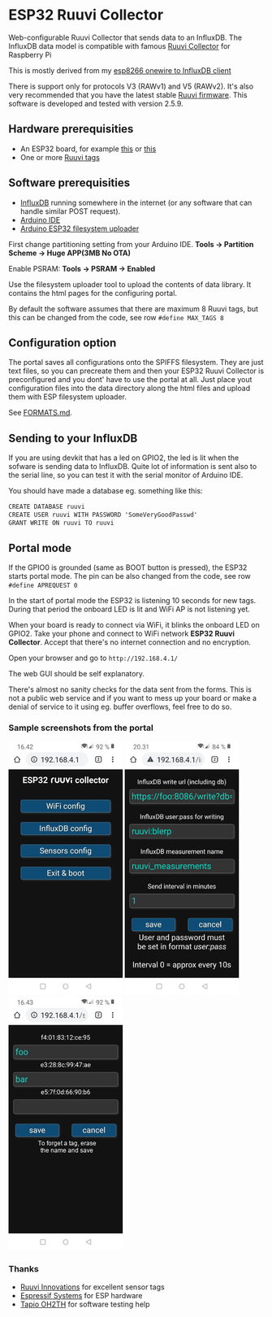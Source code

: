 # ESP32 Ruuvi Collector
Web-configurable Ruuvi Collector that sends data to an InfluxDB. The InfluxDB data model is compatible 
with famous [Ruuvi Collector](https://github.com/Scrin/RuuviCollector) for Raspberry Pi

This is mostly derived from my [esp8266 onewire to InfluxDB client](https://github.com/oh2mp/esp_1wire_influxdb)

There is support only for protocols V3 (RAWv1) and V5 (RAWv2). It's also very recommended that you have
the latest stable [Ruuvi firmware](https://lab.ruuvi.com/dfu/). This software is developed and tested with 
version 2.5.9.

## Hardware prerequisities
- An ESP32 board, for example [this](https://www.banggood.com/30Pin-ESP32-Development-Board-WiFibluetooth-Ultra-Low-Power-Consumption-Dual-Cores-ESP-32-ESP-32S-Board-p-1461896.html?p=6H24052869562201510Z)
or [this](https://www.banggood.com/Geekcreit-ESP32-WiFibluetooth-Development-Board-Ultra-Low-Power-Consumption-Dual-Cores-Unsoldered-p-1214159.html?p=6H24052869562201510Z)
- One or more [Ruuvi tags](https://ruuvi.com/)

## Software prerequisities
- [InfluxDB](https://www.influxdata.com/) running somewhere in the internet
(or any software that can handle similar POST request).
- [Arduino IDE](https://www.arduino.cc/en/main/software)
- [Arduino ESP32 filesystem uploader](https://github.com/me-no-dev/arduino-esp32fs-plugin/)

First change partitioning setting from your Arduino IDE. **Tools -> Partition Scheme -> Huge APP(3MB No OTA)**

Enable PSRAM: **Tools -> PSRAM -> Enabled**

Use the filesystem uploader tool to upload the contents of data library. It contains the html pages for
the configuring portal.

By default the software assumes that there are maximum 8 Ruuvi tags, but this can be changed from the code,
see row `#define MAX_TAGS 8`

## Configuration option

The portal saves all configurations onto the SPIFFS filesystem. They are just text files, so you can
precreate them and then your ESP32 Ruuvi Collector is preconfigured and you dont' have to use the portal
at all. Just place yout configuration files into the data directory along the html files and 
upload them with ESP filesystem uploader.

See [FORMATS.md](FORMATS.md).

## Sending to your InfluxDB

If you are using devkit that has a led on GPIO2, the led is lit when the sofware is sending data to InfluxDB. 
Quite lot of information is sent also to the serial line, so you can test it with the serial monitor of 
Arduino IDE.

You should have made a database eg. something like this:

```
CREATE DATABASE ruuvi
CREATE USER ruuvi WITH PASSWORD 'SomeVeryGoodPasswd'
GRANT WRITE ON ruuvi TO ruuvi

```

## Portal mode

If the GPIO0 is grounded (same as BOOT button is pressed), the ESP32 starts portal mode.
The pin can be also changed from the code, see row `#define APREQUEST 0`

In the start of portal mode the ESP32 is listening 10 seconds for new tags. During that period
the onboard LED is lit and WiFi AP is not listening yet.

When your board is ready to connect via WiFi, it blinks the onboard LED on GPIO2. Take your phone and connect to 
WiFi network **ESP32 Ruuvi Collector**. Accept that there's no internet connection and no encryption.

Open your browser and go to `http://192.168.4.1/`

The web GUI should be self explanatory.

There's almost no sanity checks for the data sent from the forms. This is not a public web service and if you
want to mess up your board or make a denial of service to it using eg. buffer overflows, feel free to do so.

### Sample screenshots from the portal
![screenshot1](s/screenshot1.jpg)
![screenshot2](s/screenshot2.jpg)
![screenshot3](s/screenshot3.jpg)

### Thanks

- [Ruuvi Innovations](https://ruuvi.com/) for excellent sensor tags
- [Espressif Systems](https://www.espressif.com/) for ESP hardware
- [Tapio OH2TH](https://github.com/oh2th) for software testing help

